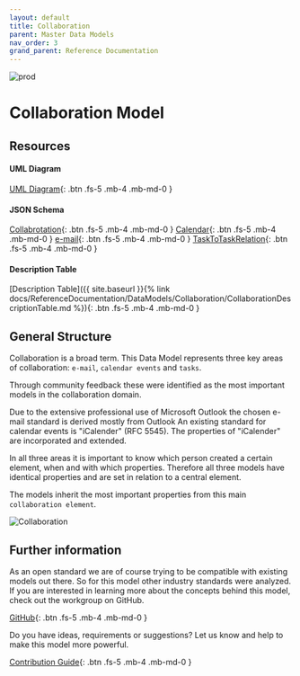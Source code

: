 ```yaml
---
layout: default
title: Collaboration
parent: Master Data Models
nav_order: 3
grand_parent: Reference Documentation
---
```


![prod](https://img.shields.io/badge/Status-Production-brightgreen.svg)

# **Collaboration Model**

## Resources

#### UML Diagram

[UML Diagram](https://github.com/openintegrationhub/openintegrationhub.github.io/blob/master/assets/DataModels/Collaboration/OIH%20collaboration.png){: .btn .fs-5 .mb-4 .mb-md-0 }

#### JSON Schema

[Collabrotation](https://github.com/openintegrationhub/openintegrationhub.github.io/blob/master/assets/DataModels/Documents/collaborationElement.json){: .btn .fs-5 .mb-4 .mb-md-0 }
[Calendar](https://github.com/openintegrationhub/openintegrationhub.github.io/blob/master/assets/DataModels/Documents/calendarEvent.json){: .btn .fs-5 .mb-4 .mb-md-0 }
[e-mail](https://github.com/openintegrationhub/openintegrationhub.github.io/blob/master/assets/DataModels/Documents/email.json){: .btn .fs-5 .mb-4 .mb-md-0 }
[TaskToTaskRelation](https://github.com/openintegrationhub/openintegrationhub.github.io/blob/master/assets/DataModels/Documents/TaskToTaskRelationjson){: .btn .fs-5 .mb-4 .mb-md-0 }

#### Description Table

[Description Table]({{ site.baseurl }}{% link docs/ReferenceDocumentation/DataModels/Collaboration/CollaborationDescriptionTable.md %}){: .btn .fs-5 .mb-4 .mb-md-0 }

## General Structure

Collaboration is a broad term. This Data Model represents three key areas of collaboration: `e-mail`, `calendar events` and `tasks`.

Through community feedback these were identified as the most important models in the collaboration domain.

Due to the extensive professional use of Microsoft Outlook the chosen e-mail standard is derived mostly from Outlook
An existing standard for calendar events is "iCalender" (RFC 5545). The properties of "iCalender" are incorporated and extended.

In all three areas it is important to know which person created a certain element, when and with which properties. Therefore all three models have identical properties and are set in relation to a central element.

The models inherit the most important properties from this main `collaboration element`.

![Collaboration](https://raw.githubusercontent.com/openintegrationhub/openintegrationhub.github.io/master/assets/DataModels/Collaboration/OIH%20collaboration.png)

## Further information

As an open standard we are of course trying to be compatible with existing models out there. So for this model other industry standards were analyzed. If you are interested in learning more about the concepts behind this model, check out the workgroup on GitHub.

[GitHub](https://github.com/openintegrationhub/Data-and-Domain-Models){: .btn .fs-5 .mb-4 .mb-md-0 }

Do you have ideas, requirements or suggestions? Let us know and help to make this model more powerful.

[Contribution Guide](https://github.com/openintegrationhub/Data-and-Domain-Models/blob/master/CONTRIBUTING.md){: .btn .fs-5 .mb-4 .mb-md-0 }
